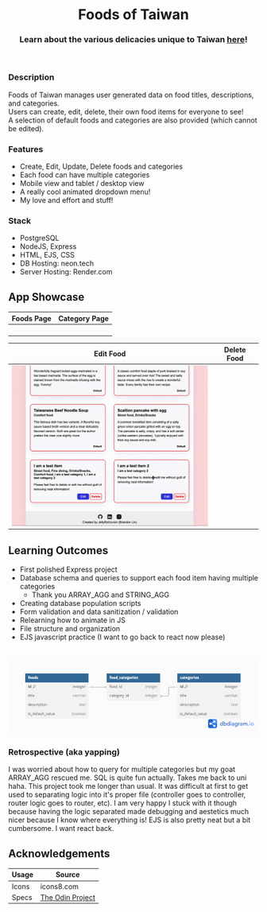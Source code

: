 <h1 align="center">Foods of Taiwan</h1>
<h3 align="center">Learn about the various delicacies unique to Taiwan <a href=''>here</a>!</h3>
<p align="center">
    <img align="center" width="600px" alt="" src="./public/assets/screenshots/homepage.gif">
</p>

### Description

Foods of Taiwan manages user generated data on food titles, descriptions, and categories.
<br>
Users can create, edit, delete, their own food items for everyone to see!
<br>
A selection of default foods and categories are also provided (which cannot be edited).

### Features

-   Create, Edit, Update, Delete foods and categories
-   Each food can have multiple categories
-   Mobile view and tablet / desktop view
-   A really cool animated dropdown menu!
-   My love and effort and stuff!

### Stack

-   PostgreSQL
-   NodeJS, Express
-   HTML, EJS, CSS
-   DB Hosting: neon.tech
-   Server Hosting: Render.com

## App Showcase

|  Foods Page |  Category Page  | 
|  ---------  |  -------------  | 
| <img width="400px" alt="" src="./public/assets/screenshots/foods-page.gif"> | <img width="400px" alt="" src="./public/assets/screenshots/categories-page.gif"> |

|  Edit Food  |  Delete Food  |
|  ---------  |  -----------  | 
| <img width="400px" alt="" src="./public/assets/screenshots/edit.gif"> | <img width="400px" alt="" src="./public/assets/screenshots/delete.gif"> |

## Learning Outcomes

-   First polished Express project
-   Database schema and queries to support each food item having multiple categories
    -   Thank you ARRAY_AGG and STRING_AGG
-   Creating database population scripts
-   Form validation and data sanitization / validation
-   Relearning how to animate in JS
-   File structure and organization
-   EJS javascript practice (I want to go back to react now please)

<br>
<div align="center">
    <img align="center" width="750" alt="" src="./public/assets/screenshots/db.png">
</div>

### Retrospective (aka yapping)

I was worried about how to query for multiple categories but my goat ARRAY_AGG rescued me. SQL is quite fun actually. Takes me back to uni haha. This project took me longer than usual. It was difficult at first to get used to separating logic into it's proper file (controller goes to controller, router logic goes to router, etc). I am very happy I stuck with it though because having the logic separated made debugging and aestetics much nicer because I know where everything is! EJS is also pretty neat but a bit cumbersome. I want react back.

## Acknowledgements

| Usage   |     Source     |
| ------- | -------------- |
| Icons   | icons8.com     |
| Specs   | [The Odin Project](https://www.theodinproject.com/lessons/node-path-nodejs-inventory-application) |
